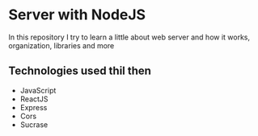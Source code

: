 <h1>Server with NodeJS</h1>

<p>In this repository I try to learn a little about web server and how it works, organization, libraries and more<p>

<h2>Technologies used thil then</h2>
<ul>
  <li>JavaScript
  <li>ReactJS
  <li>Express
  <li>Cors
  <li>Sucrase
</ul>
